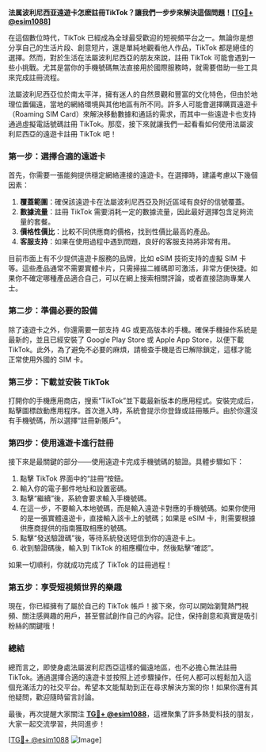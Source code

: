 **法属波利尼西亚遠遊卡怎麽註冊TikTok？讓我們一步步來解決這個問題！[[TG💪+ @esim1088](https://t.me/s/esim1088)]**

在這個數位時代，TikTok 已經成為全球最受歡迎的短視頻平台之一。無論你是想分享自己的生活片段、創意短片，還是單純地觀看他人作品，TikTok 都是絕佳的選擇。然而，對於生活在法屬波利尼西亞的朋友來說，註冊 TikTok 可能會遇到一些小挑戰。尤其是當你的手機號碼無法直接用於國際服務時，就需要借助一些工具來完成註冊流程。

法屬波利尼西亞位於南太平洋，擁有迷人的自然景觀和豐富的文化特色，但由於地理位置偏遠，當地的網絡環境與其他地區有所不同。許多人可能會選擇購買遠遊卡（Roaming SIM Card）來解決移動數據和通話的需求，而其中一些遠遊卡也支持通過虛擬電話號碼註冊 TikTok。那麼，接下來就讓我們一起看看如何使用法屬波利尼西亞的遠遊卡註冊 TikTok 吧！

### **第一步：選擇合適的遠遊卡**

首先，你需要一張能夠提供穩定網絡連接的遠遊卡。在選擇時，建議考慮以下幾個因素：

1. **覆蓋範圍**：確保該遠遊卡在法屬波利尼西亞及附近區域有良好的信號覆蓋。
2. **數據流量**：註冊 TikTok 需要消耗一定的數據流量，因此最好選擇包含足夠流量的套餐。
3. **價格性價比**：比較不同供應商的價格，找到性價比最高的產品。
4. **客服支持**：如果在使用過程中遇到問題，良好的客服支持將非常有用。

目前市面上有不少提供遠遊卡服務的品牌，比如 eSIM 技術支持的虛擬 SIM 卡等。這些產品通常不需要實體卡片，只需掃描二維碼即可激活，非常方便快捷。如果你不確定哪種產品適合自己，可以在網上搜索相關評論，或者直接諮詢專業人士。

### **第二步：準備必要的設備**

除了遠遊卡之外，你還需要一部支持 4G 或更高版本的手機。確保手機操作系統是最新的，並且已經安裝了 Google Play Store 或 Apple App Store，以便下載 TikTok。此外，為了避免不必要的麻煩，請檢查手機是否已解除鎖定，這樣才能正常使用外國的 SIM 卡。

### **第三步：下載並安裝 TikTok**

打開你的手機應用商店，搜索“TikTok”並下載最新版本的應用程式。安裝完成后，點擊圖標啟動應用程序。首次進入時，系統會提示你登錄或註冊賬戶。由於你還沒有手機號碼，所以選擇“註冊新賬戶”。

### **第四步：使用遠遊卡進行註冊**

接下來是最關鍵的部分——使用遠遊卡完成手機號碼的驗證。具體步驟如下：

1. 點擊 TikTok 界面中的“註冊”按鈕。
2. 輸入你的電子郵件地址和設置密碼。
3. 點擊“繼續”後，系統會要求輸入手機號碼。
4. 在這一步，不要輸入本地號碼，而是輸入遠遊卡對應的手機號碼。如果你使用的是一張實體遠遊卡，直接輸入該卡上的號碼；如果是 eSIM 卡，則需要根據供應商提供的指南獲取相應的號碼。
5. 點擊“發送驗證碼”後，等待系統發送短信到你的遠遊卡上。
6. 收到驗證碼後，輸入到 TikTok 的相應欄位中，然後點擊“確認”。

如果一切順利，你就成功完成了 TikTok 的註冊過程！

### **第五步：享受短視頻世界的樂趣**

現在，你已經擁有了屬於自己的 TikTok 帳戶！接下來，你可以開始瀏覽熱門視頻、關注感興趣的用戶，甚至嘗試創作自己的內容。記住，保持創意和真實是吸引粉絲的關鍵哦！

### **總結**

總而言之，即使身處法屬波利尼西亞這樣的偏遠地區，也不必擔心無法註冊 TikTok。通過選擇合適的遠遊卡並按照上述步驟操作，任何人都可以輕鬆加入這個充滿活力的社交平台。希望本文能幫助到正在尋求解決方案的你！如果你還有其他疑問，歡迎隨時留言討論。

最後，再次提醒大家關注 **[TG💪+ @esim1088](https://t.me/s/esim1088)**，這裡聚集了許多熱愛科技的朋友，大家一起交流學習，共同進步！

[[TG💪+ @esim1088](https://t.me/s/esim1088) ![Image](https://i.postimg.cc/4NQfJmqS/Snipaste-2025-05-13-00-14-12.png)]